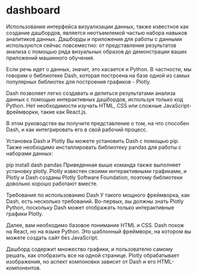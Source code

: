 # dashboard
Использование интерфейса визуализации данных, также известное как создание дашбордов, является неотъемлемой частью набора навыков аналитиков данных. Дашборды и приложения для работы с данными используются сейчас повсеместно: от представления результатов анализа с помощью ряда визуальных образов до демонстрации ваших приложений машинного обучения.

Если речь идет о данных, значит, это касается и Python. В частности, мы говорим о библиотеке Dash, которая построена на базе одной из самых популярных библиотек для построения графиков - Plotly.

Dash позволяет легко создавать и делиться результатами анализа данных с помощью интерактивных дашбордов, используя только код Python. Нет необходимости изучать HTML, CSS или сложные JavaScript-фреймворки, такие как React.js.

В этом руководстве вы получите представление о том, на что способен Dash, и как интегрировать его в свой рабочий процесс.

Установка Dash и Plotly
Вы можете установить Dash с помощью pip. Также необходимо инсталлировать библиотеку pandas для работы с наборами данных:

pip install dash pandas
Приведенная выше команда также выполняет установку plotly. Plotly известен своими интерактивными графиками, и Plotly и Dash созданы Plotly Software Foundation, поэтому библиотеки довольно хорошо работают вместе.

Требования по использованию Dash
У такого мощного фреймворка, как Dash, есть несколько требований. Во-первых, вы должны знать Plotly Python, поскольку Dash может отображать только интерактивные графики Plotly.

Далее, вам необходимо базовое понимание HTML и CSS. Dash похож на React, но на языке Python. Это шаблонный фреймворк, на котором вы можете создать сайт без JavaScript.

Дашборд содержит множество графики, и пользователю самому решать, как отобразить все на одной странице. Plotly обрабатывает изображения, но аспект компоновки зависит от Dash и его HTML-компонентов.